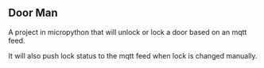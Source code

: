 ## Door Man ## 

A project in micropython that will unlock or lock a door based on an mqtt feed.

It will also push lock status to the mqtt feed when lock is changed manually.
